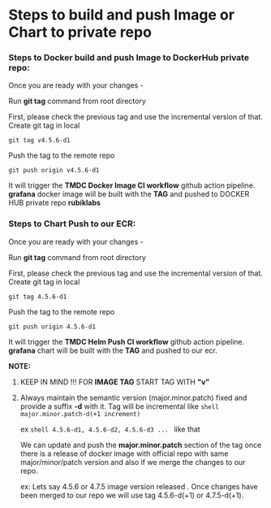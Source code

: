 # Steps to build and push Image or Chart to private repo

### Steps to Docker build and push Image to DockerHub private repo:

Once you are ready with your changes - 

Run **git tag** command from root directory

First, please check the previous tag and use the incremental version of that.
Create git tag in local

```shell
git tag v4.5.6-d1
```
Push the tag to the remote repo

```shell
git push origin v4.5.6-d1
```
It will trigger the **TMDC Docker Image CI workflow** github action pipeline.
**grafana** docker image will be built with the **TAG** and pushed to DOCKER HUB private repo **rubiklabs**


### Steps to Chart Push to our ECR:

Once you are ready with your changes - 

Run **git tag** command from root directory

First, please check the previous tag and use the incremental version of that.
Create git tag in local

```shell
git tag 4.5.6-d1
```
Push the tag to the remote repo

```shell
git push origin 4.5.6-d1
```
It will trigger the **TMDC Helm Push CI workflow** github action pipeline.
**grafana** chart will be built with the **TAG** and pushed to our ecr.


**NOTE:** 

1.  KEEP IN MIND !!!
        FOR **IMAGE TAG** START TAG WITH **"v"**

2.  Always maintain the semantic version (major.minor.patch) fixed and provide a suffix **-d** with it.
    Tag will be incremental like ```shell major.minor.patch-d(+1 increment)```

    ex ```shell 4.5.6-d1, 4.5.6-d2, 4.5.6-d3 ... ``` like that

    We can update and push the **major.minor.patch** section of the tag once there is a release of docker image with official repo with same major/minor/patch version and also if we merge the changes to our repo.

    ex: Lets say 4.5.6 or 4.7.5 image version released . Once changes have been merged to our repo we will use tag 4.5.6-d(+1) or 4.7.5-d(+1).  
